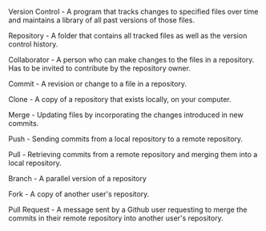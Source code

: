 Version Control - A program that tracks changes to specified files over time and maintains a library of all past versions of those files.

Repository - A folder that contains all tracked files as well as the version control history.

Collaborator - A person who can make changes to the files in a repository. Has to be invited to contribute by the repository owner.

Commit - A revision or change to a file in a repository.

Clone - A copy of a repository that exists locally, on your computer.

Merge - Updating files by incorporating the changes introduced in new commits.

Push - Sending commits from a local repository to a remote repository.

Pull - Retrieving commits from a remote repository and merging them into a local repository.

Branch - A parallel version of a repository

Fork - A copy of another user's repository.

Pull Request - A message sent by a Github user requesting to merge the commits in their remote repository into another user's repository.


